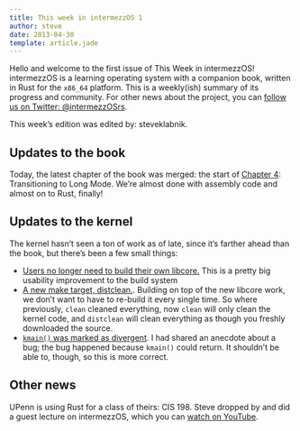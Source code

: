 ```yaml
---
title: This week in intermezzOS 1
author: steve
date: 2013-04-30
template: article.jade
---
```


Hello and welcome to the first issue of This Week in intermezzOS! intermezzOS
is a learning operating system with a companion book, written in Rust for the
`x86_64` platform. This is a weekly(ish) summary of its progress and community.
For other news about the project, you can [follow us on Twitter:
@intermezzOSrs](https://twitter.com/intermezzosrs).

This week’s edition was edited by: steveklabnik.

## Updates to the book

Today, the latest chapter of the book was merged: the start of [Chapter 4]:
Transitioning to Long Mode. We’re almost done with assembly code and almost on
to Rust, finally!

[Chapter 4]: http://intermezzos.github.io/book/transitioning-to-long-mode.html

## Updates to the kernel

The kernel hasn’t seen a ton of work as of late, since it’s farther ahead than
the book, but there’s been a few small things:

* [Users no longer need to build their own
  libcore.](https://github.com/intermezzOS/kernel/commit/b294480f404b1fccbf745ea53affca9b48b9e482)
  This is a pretty big usability improvement to the build system
* [A new make target,
  distclean.](https://github.com/intermezzOS/kernel/pull/27). Building on top
  of the new libcore work, we don’t want to have to re-build it every single
  time. So where previously, `clean` cleaned everything, now `clean` will only
  clean the kernel code, and `distclean` will clean everything as though you
  freshly downloaded the source.
* [`kmain()` was marked as divergent](https://github.com/intermezzOS/kernel/pull/28).
  I had shared an anecdote about a bug; the bug happened because `kmain()` could
  return. It shouldn’t be able to, though, so this is more correct.

## Other news

UPenn is using Rust for a class of theirs: CIS 198. Steve dropped by and did a
guest lecture on intermezzOS, which you can [watch on
YouTube](https://www.youtube.com/watch?v=iTSx-8qK4Hw&feature=youtu.be).
